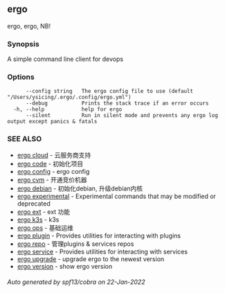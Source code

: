 ## ergo

ergo, ergo, NB!

### Synopsis

A simple command line client for devops

### Options

```
      --config string   The ergo config file to use (default "/Users/ysicing/.ergo/.config/ergo.yml")
      --debug           Prints the stack trace if an error occurs
  -h, --help            help for ergo
      --silent          Run in silent mode and prevents any ergo log output except panics & fatals
```

### SEE ALSO

* [ergo cloud](ergo_cloud.md)	 - 云服务商支持
* [ergo code](ergo_code.md)	 - 初始化项目
* [ergo config](ergo_config.md)	 - ergo config
* [ergo cvm](ergo_cvm.md)	 - 开通竞价机器
* [ergo debian](ergo_debian.md)	 - 初始化debian, 升级debian内核
* [ergo experimental](ergo_experimental.md)	 - Experimental commands that may be modified or deprecated
* [ergo ext](ergo_ext.md)	 - ext 功能
* [ergo k3s](ergo_k3s.md)	 - k3s
* [ergo ops](ergo_ops.md)	 - 基础运维
* [ergo plugin](ergo_plugin.md)	 - Provides utilities for interacting with plugins
* [ergo repo](ergo_repo.md)	 - 管理plugins & services repos
* [ergo service](ergo_service.md)	 - Provides utilities for interacting with services
* [ergo upgrade](ergo_upgrade.md)	 - upgrade ergo to the newest version
* [ergo version](ergo_version.md)	 - show ergo version

###### Auto generated by spf13/cobra on 22-Jan-2022
